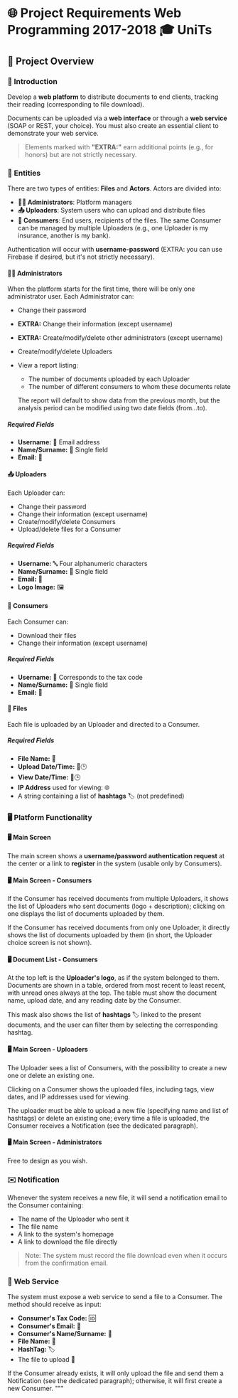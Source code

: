 
# 🌐 Project Requirements Web Programming 2017-2018 🎓 UniTs

## 📝 Project Overview

### 📜 Introduction
Develop a **web platform** to distribute documents to end clients, tracking their reading (corresponding to file download).

Documents can be uploaded via a **web interface** or through a **web service** (SOAP or REST, your choice). You must also create an essential client to demonstrate your web service.

> Elements marked with **"EXTRA:"** earn additional points (e.g., for honors) but are not strictly necessary.

### 📂 Entities
There are two types of entities: **Files** and **Actors**. Actors are divided into:

- **👨‍💼 Administrators**: Platform managers
- **📤 Uploaders**: System users who can upload and distribute files
- **👥 Consumers**: End users, recipients of the files. The same Consumer can be managed by multiple Uploaders (e.g., one Uploader is my insurance, another is my bank).

Authentication will occur with **username-password** (EXTRA: you can use Firebase if desired, but it's not strictly necessary).

#### 👨‍💼 Administrators
When the platform starts for the first time, there will be only one administrator user. Each Administrator can:
- Change their password
- **EXTRA:** Change their information (except username)
- **EXTRA:** Create/modify/delete other administrators (except username)
- Create/modify/delete Uploaders
- View a report listing:
  - The number of documents uploaded by each Uploader
  - The number of different consumers to whom these documents relate

  The report will default to show data from the previous month, but the analysis period can be modified using two date fields (from...to).

##### Required Fields
- **Username:** 📧 Email address
- **Name/Surname:** 📝 Single field
- **Email:** 📧

#### 📤 Uploaders
Each Uploader can:
- Change their password
- Change their information (except username)
- Create/modify/delete Consumers
- Upload/delete files for a Consumer

##### Required Fields
- **Username:** 🔤 Four alphanumeric characters
- **Name/Surname:** 📝 Single field
- **Email:** 📧
- **Logo Image:** 🖼️

#### 👥 Consumers
Each Consumer can:
- Download their files
- Change their information (except username)

##### Required Fields
- **Username:** 🔢 Corresponds to the tax code
- **Name/Surname:** 📝 Single field
- **Email:** 📧

#### 📄 Files
Each file is uploaded by an Uploader and directed to a Consumer.

##### Required Fields
- **File Name:** 📝
- **Upload Date/Time:** 📅🕒
- **View Date/Time:** 📅🕒
- **IP Address** used for viewing: 🌐
- A string containing a list of **hashtags** 🏷️ (not predefined)

### 🖥️ Platform Functionality

#### 🖥️ Main Screen
The main screen shows a **username/password authentication request** at the center or a link to **register** in the system (usable only by Consumers).

#### 🖥️ Main Screen - Consumers
If the Consumer has received documents from multiple Uploaders, it shows the list of Uploaders who sent documents (logo + description); clicking on one displays the list of documents uploaded by them.

If the Consumer has received documents from only one Uploader, it directly shows the list of documents uploaded by them (in short, the Uploader choice screen is not shown).

#### 🖥️ Document List - Consumers
At the top left is the **Uploader's logo**, as if the system belonged to them. Documents are shown in a table, ordered from most recent to least recent, with unread ones always at the top. The table must show the document name, upload date, and any reading date by the Consumer.

This mask also shows the list of **hashtags** 🏷️ linked to the present documents, and the user can filter them by selecting the corresponding hashtag.

#### 🖥️ Main Screen - Uploaders
The Uploader sees a list of Consumers, with the possibility to create a new one or delete an existing one.

Clicking on a Consumer shows the uploaded files, including tags, view dates, and IP addresses used for viewing.

The uploader must be able to upload a new file (specifying name and list of hashtags) or delete an existing one; every time a file is uploaded, the Consumer receives a Notification (see the dedicated paragraph).

#### 🖥️ Main Screen - Administrators
Free to design as you wish.

### ✉️ Notification
Whenever the system receives a new file, it will send a notification email to the Consumer containing:
- The name of the Uploader who sent it
- The file name
- A link to the system's homepage
- A link to download the file directly

> Note: The system must record the file download even when it occurs from the confirmation email.

### 🔧 Web Service
The system must expose a web service to send a file to a Consumer. The method should receive as input:
- **Consumer's Tax Code:** 🆔
- **Consumer's Email:** 📧
- **Consumer's Name/Surname:** 📝
- **File Name:** 📝
- **HashTag:** 🏷️
- The file to upload 📄

If the Consumer already exists, it will only upload the file and send them a Notification (see the dedicated paragraph); otherwise, it will first create a new Consumer.
"""

